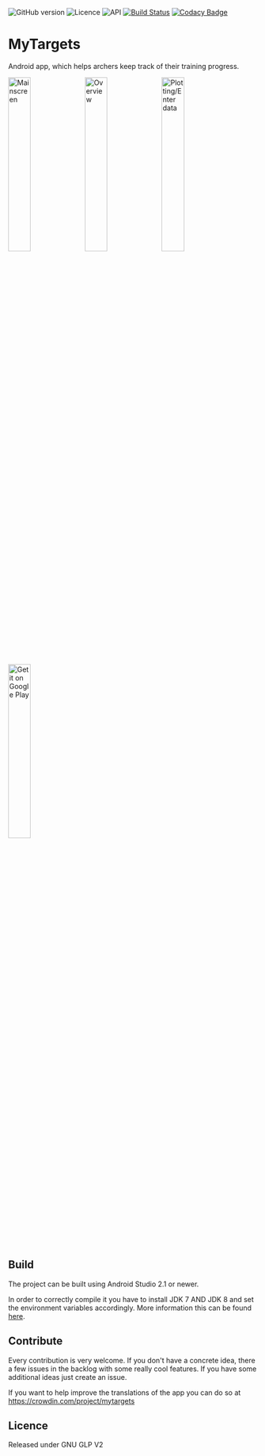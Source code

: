 ![GitHub version](https://img.shields.io/github/release/dreierf/mytargets.svg)
![Licence](https://img.shields.io/badge/licence-GNU%20GPLv2-blue.svg)
![API](https://img.shields.io/badge/API-16+-green.svg)
[![Build Status](https://travis-ci.org/DreierF/MyTargets.svg?branch=develop)](https://travis-ci.org/DreierF/MyTargets)
[![Codacy Badge](https://api.codacy.com/project/badge/Grade/7dbed6d9a63d4874b10adfd24a58ef9d)](https://www.codacy.com/app/dreier-florian/MyTargets?utm_source=github.com&amp;utm_medium=referral&amp;utm_content=DreierF/MyTargets&amp;utm_campaign=Badge_Grade)

# MyTargets
Android app, which helps archers keep track of their training progress.

<img src="https://raw.githubusercontent.com/DreierF/MyTargets/develop/app/src/main/art/screenshot/main.png" alt="Mainscreen" width="30%" > <img src="https://raw.githubusercontent.com/DreierF/MyTargets/develop/app/src/main/art/screenshot/overview.png" alt="Overview" width="30%" > <img src="https://raw.githubusercontent.com/DreierF/MyTargets/develop/app/src/main/art/screenshot/plotting.png" alt="Plotting/Enter data" width="30%" >

<a href="https://play.google.com/store/apps/details?id=de.dreier.mytargets">
<img alt="Get it on Google Play" src="http://steverichey.github.io/google-play-badge-svg/img/en_get.svg" width="30%" />
</a>

## Build ##
The project can be built using Android Studio 2.1 or newer.

In order to correctly compile it you have to install JDK 7 AND JDK 8 and set the environment variables accordingly. More information this can be found [here](https://github.com/evant/gradle-retrolambda/blob/master/README.md).

## Contribute
Every contribution is very welcome.
If you don't have a concrete idea, there a few issues in the backlog with some really cool features. If you have some additional ideas just create an issue. 

If you want to help improve the translations of the app you can do so at https://crowdin.com/project/mytargets

## Licence ##
Released under GNU GLP V2
